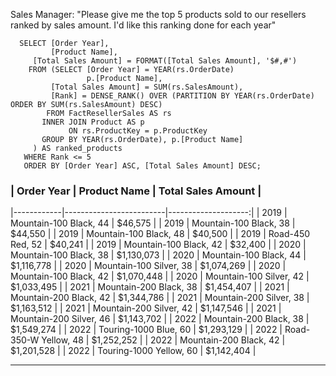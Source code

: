
Sales Manager: "Please give me the top 5 products sold to our resellers ranked by sales amount. I'd like this ranking done for each year"

```
  SELECT [Order Year],
         [Product Name],
	 [Total Sales Amount] = FORMAT([Total Sales Amount], '$#,#')
    FROM (SELECT [Order Year] = YEAR(rs.OrderDate)
                 p.[Product Name],
		 [Total Sales Amount] = SUM(rs.SalesAmount),
		 [Rank] = DENSE_RANK() OVER (PARTITION BY YEAR(rs.OrderDate) ORDER BY SUM(rs.SalesAmount) DESC)
	    FROM FactResellerSales AS rs
	   INNER JOIN Product AS p
	         ON rs.ProductKey = p.ProductKey
	   GROUP BY YEAR(rs.OrderDate), p.[Product Name]
	 ) AS ranked_products
   WHERE Rank <= 5
   ORDER BY [Order Year] ASC, [Total Sales Amount] DESC;
```
    
### | Order Year | Product Name            | Total Sales Amount  |
|------------|-------------------------|--------------------:|
| 2019       | Mountain-100 Black, 44  |             $46,575 |
| 2019       | Mountain-100 Black, 38  |             $44,550 |
| 2019       | Mountain-100 Black, 48  |             $40,500 |
| 2019       | Road-450 Red, 52        |             $40,241 |
| 2019       | Mountain-100 Black, 42  |             $32,400 |
| 2020       | Mountain-100 Black, 38  |          $1,130,073 |
| 2020       | Mountain-100 Black, 44  |          $1,116,778 |
| 2020       | Mountain-100 Silver, 38 |          $1,074,269 |
| 2020       | Mountain-100 Black, 42  |          $1,070,448 |
| 2020       | Mountain-100 Silver, 42 |          $1,033,495 |
| 2021       | Mountain-200 Black, 38  |          $1,454,407 |
| 2021       | Mountain-200 Black, 42  |          $1,344,786 |
| 2021       | Mountain-200 Silver, 38 |          $1,163,512 |
| 2021       | Mountain-200 Silver, 42 |          $1,147,546 |
| 2021       | Mountain-200 Silver, 46 |          $1,143,702 |
| 2022       | Mountain-200 Black, 38  |          $1,549,274 |
| 2022       | Touring-1000 Blue, 60   |          $1,293,129 |
| 2022       | Road-350-W Yellow, 48   |          $1,252,252 |
| 2022       | Mountain-200 Black, 42  |          $1,201,528 |
| 2022       | Touring-1000 Yellow, 60 |          $1,142,404 |
   
***
